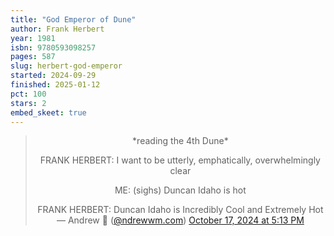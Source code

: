 ```yaml
---
title: "God Emperor of Dune"
author: Frank Herbert
year: 1981
isbn: 9780593098257
pages: 587
slug: herbert-god-emperor
started: 2024-09-29
finished: 2025-01-12
pct: 100
stars: 2
embed_skeet: true
---
```


<center>
<blockquote class="bluesky-embed" data-bluesky-uri="at://did:plc:j2i2dl3aow3rwprvh4hidcg4/app.bsky.feed.post/3l6qleapkpb2v" data-bluesky-cid="bafyreibgth4jmnlratfvjcvpvw5zmvzcdq6zzzm6vkxrm6abjhc2m5fnua" data-bluesky-embed-color-mode="system">
  *reading the 4th Dune*

  FRANK HERBERT: I want to be utterly, emphatically, overwhelmingly clear

  ME: (sighs) Duncan Idaho is hot

  FRANK HERBERT: Duncan Idaho is Incredibly Cool and Extremely Hot&mdash; Andrew 🧮 (<a href="https://bsky.app/profile/did:plc:j2i2dl3aow3rwprvh4hidcg4?ref_src=embed">@ndrewwm.com</a>) <a href="https://bsky.app/profile/did:plc:j2i2dl3aow3rwprvh4hidcg4/post/3l6qleapkpb2v?ref_src=embed">October 17, 2024 at 5:13 PM</a>
</blockquote>
</center>
